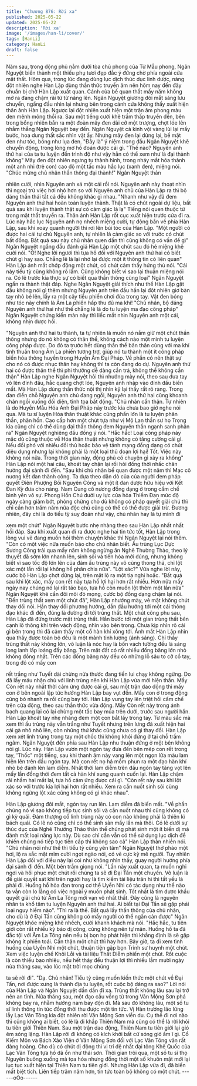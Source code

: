 ```yaml
---
title: "Chương 876: Rời xa"
published: 2025-05-22
updated: 2025-05-22
description: 'Rời xa'
image: '/images/han-li/cover/'
tags: [HanLi]
category: HanLi
draft: false
---
```


Năm sau, trong động phủ nằm dưới tòa chủ phong của Tử Mẫu
phong, Ngân Nguyệt biến thành một thiếu phụ tươi đẹp đắc ý
đứng chờ phía ngoài cửa mật thất.
Hôm qua, trong lúc đang dùng lục dịch thúc dục linh dược, nàng
đột nhiên nghe Hàn Lập dùng thần thức truyền âm nên hôm nay
đến đây chuẩn bị chờ Hàn Lập xuất quan.
Cánh cửa bế quan thất mấy năm không mở ra đang chậm rãi từ
từ nâng lên.
Ngân Nguyệt giương đôi mắt sáng lưu chuyển, ngẩng đầu nhìn lại
nhưng bên trong cánh cửa không thấy xuất hiện thân ảnh Hàn
Lập. Ngược lại đột nhiên xuất hiện một trận âm phong màu đen
mênh mông thổi ra. Sau một tiếng cười khẽ trầm thấp truyền đến,
bên trong bổng nhiên bắn ra một đoàn mây đen dài cỡ một
trượng, chợt lóe lên nhắm thẳng Ngân Nguyệt bay đến.
Ngân Nguyệt cả kinh vội vàng lùi lại mấy bước, hoa dung thất sắc
nhìn vật ấy.
Nhưng mây đen lại dừng lại, bề mặt đen như tóc, bóng như lụa
đen.
"Đây là" ý niệm trong đầu Ngân Nguyệt khẽ chuyển động, trong
lòng mơ hồ đoán được cái gì.
"Thế nào? Nguyên anh thứ hai của ta tu luyện đến trình độ như
vậy hẳn có thể xem như là đại thành không" Mây đen đột nhiên
ngưng tụ thành hình, trong nháy mắt hóa thành một anh nhi (trẻ
con) cao độ một tấc màu hắc lục (xanh đen), miệng nói.
"Chúc mừng chủ nhân thần thông đại thành!" Ngân Nguyệt thản

nhiên cười, nhìn Nguyên anh xá một cái rồi nói.
Nguyên anh này thoạt nhìn thì ngoại trừ việc hơi nhỏ hơn so với
Nguyên anh chủ của Hàn Lập ra thì bộ dáng thần thái tất cả đều
không khác gì nhau.
"Nhanh như vậy đã đem Nguyên anh thứ hai hoàn toàn luyện
thành. Thật là có chút ngoài dự liệu, bất quá sau khi luyện thành
thật sự có cảm giác là lạ" Tiếng nói quen thuộc từ trong mật thất
truyền ra. Thân ảnh Hàn Lập rốt cục xuất hiện trước cửa đi ra.
Lúc này hắc lục Nguyên anh nọ nhếch miệng cười, tự động bắn
về phía Hàn Lập, sau khi xoay quanh người thì rơi lên búi tóc của
Hàn Lập.
"Một người có được hai cái tự chủ Nguyên anh, tự nhiên là cảm
giác so với trước có chút bất đồng. Bất quá sau này chủ nhân
quen dần thì cũng không có vấn đề gì" Ngân Nguyệt ngẩng đầu
đánh giá Hàn Lập một chút sau đó hé miệng khẽ cười nói.
"Ồ! Nghe lời ngươi thì tựa hồ đối với Nguyên anh thứ hai có biết
chút gì hay sao. Chẳng lẽ là lại nhớ lại được một ít thông tin có
liên quan" Hàn Lập ánh mắt chớp động một chút, có chút cảm
thấy hứng thú nói.
"Cái này tiểu tỳ cũng không rõ lắm. Cũng không biết vì sao lại
thuận miệng nói ra. Có lẽ trước kia thực sự có biết qua thần thông
cùng loại" Ngân Nguyệt ngẩn ra thành thật đáp.
Nghe Ngân Nguyệt giải thích như thế Hàn Lập gật đầu không nói
gì thêm nhưng Nguyên anh trên đầu hắn lại đột nhiên giơ bàn tay
nhỏ bé lên, lấy ra một cây tiểu phiến chơi đùa trong tay.
Vật đen bóng như tóc này chính là Âm La phiến hấp thu đủ ma
khí!
"Chủ nhân, bộ dáng Nguyên anh thứ hai như thế chẳng lẽ là do tu
luyện ma đạo công pháp" Ngân Nguyệt chứng kiến màn này thì
liếc mắt nhìn Nguyên anh một cái, không nhịn được hỏi.

"Nguyên anh thứ hai tu thành, ta tự nhiên là muốn nó nắm giữ một
chút thần thông nhưng do nó không có thân thể, không cách nào
một mình tu luyện công pháp được. Do đó ta trước hết dùng thân
thể bản thân cùng với ma khí tinh thuần trong Âm La phiến tương
trợ, giúp nó tu thành một ít công pháp biến hóa thông huyền trong
Huyền Âm Đại Pháp. Về phần có nên thật sự cho nó có được
nhục thân hay không thì ta còn đang do dự. Nguyên anh thứ hai
có được thân thể thì phi thường dễ dàng cắn trả, không thể không
cẩn thận" Hàn Lập nghe Ngân Nguyệt hỏi thì nhướng mày nói,
theo sau đưa tay vô lên đỉnh đầu, hắc quang chợt lóe, Nguyên
anh nhập vào đỉnh đầu biến mất.
Mà Hàn Lập dùng thần thức nội thị nhìn kỹ lại thấy rất rõ ràng.
Trong đan điền chỗ Nguyên anh chủ đang ngồi, Nguyên anh thứ
hai cũng khoanh chân ngồi xuống đối diện, tĩnh tọa bất động.
"Chủ nhân cẩn thận. Tự nhiên là do Huyền Mẫu Hóa Anh Đại
Pháp này trước kia chưa bao giờ nghe nói qua. Mà tu sĩ luyện
Hóa thân thuật khác cũng phần lớn là tu luyện phân thần, phân
hồn. Cao cấp hơn một chút tựa như vị Mộ Lan thần sư họ Trọng
kia cũng chỉ có thể dùng đại thần thông đem Nguyên thần ngạnh
sanh phân ra" Ngân Nguyệt nghiêng đầu đồng ý nói.
"Hắc hắc! Loại công pháp này mặc dù cũng thuộc về Hóa thân
thuật nhưng không có tăng cường cái gì. Nếu đối phó với nhiều
đối thủ hoặc bảo vệ tánh mạng đồng dạng có chút diệu dụng
nhưng lại không phải là một loại thủ đoạn lợi hại! Tốt. Việc này
không nói nữa. Trong thời gian này, động phủ có chuyện gì xảy ra
không" Hàn Lập nói một hai câu, khoát tay chặn lại rồi hỏi đồng
thời nhấc chân hướng đại sảnh đi đến.
"Sau khi chủ nhân bế quan được một năm thì Mạc cô nương kết
đan thành công. Ta dựa theo dặn dò của của người đem pháp
quyết Điên Phượng Bồi Nguyên Công và một ít đan dược hữu
hiệu với Kết Đan Kỳ đưa cho nàng. Nam Cung cô nương đồng
dạng ở trong cấm chế bình yên vô sự. Phong Hồn Chú dưới uy
lực của hỏa Thiềm Đan mức độ ngày càng giảm bớt, phỏng
chừng cho dù không có pháp quyết giải chú thì chỉ cần hơn trăm
năm nữa độc chú cũng có thể có thể được giải trừ. Đương nhiên,
đây chỉ là do tiểu tỳ suy đoán như vậy, chủ nhân hay là tự mình đi

xem một chút" Ngân Nguyệt bước nhẹ nhàng theo sau Hàn Lập
nhất nhất hồi đáp.
Sau khi xuất quan đi ra được nghe hai tin tức tốt, Hàn Lập trong
lòng vui vẻ đang muốn hỏi thêm chuyện khác thì Ngân Nguyệt lại
nói thêm.
"Còn có một việc nữa muốn báo cho chủ nhân biết. Ấu trùng Lục
Dực Sương Công trải qua mấy năm không ngừng ăn Nghê
Thường Thảo, theo lý thuyết đã sớm lớn nhanh lên, sinh sôi và
tiến hóa mới đúng, nhưng không biết vì sao tốc độ lớn lên của
đám ấu trùng này vô cùng thong thả, chỉ lột xác một lần rồi lại
không hề phân chia nữa".
"Lột xác?" Vừa nghe lời này, cước bộ Hàn Lập chợt dừng lại, trên
mặt lộ ra một tia nghi hoặc.
"Bất quá sau khi lột xác, mấy con rết này tựa hồ lợi hại hơn rất
nhiều. Hơn nữa mấy ngày nay chúng nó lại rất táo bạo, tựa hồ
còn muốn lột thêm một lần nữa" Ngân Nguyệt khẽ cắn đôi môi đỏ
mọng, cước bộ đồng dạng chậm lại nói.
"Đến trùng thất xem một chút đã", Hàn Lập nhướng mày, vẻ mặt
không chút thay đổi nói.
Hắn thay đổi phương hướng, dẫn đầu hướng tới một cái thông
đạo khác đi đến, đúng là đường đi tới trùng thất.
Một chút công phu sau, Hàn Lập đã đứng trước mặt trùng thất.
Hắn bước tới một gian trùng thất bên cạnh lô thông khí trên vách
động, nhìn vào bên trong.
Chưa kịp nhìn rõ cái gì bên trong thì đã cảm thấy một cổ hàn khí
xông tới. Ánh mắt Hàn Lập nhìn qua thấy được toàn bộ đều là
một mảnh tinh lượng (ánh sáng).
Chỉ thấy trùng thất này không lớn, vô luận là nóc hay là bốn vách
tường đều là sáng long lanh lấp loáng đầy băng. Trên mặt đất có
rất nhiều đống băng lớn nhỏ không đồng nhất. Trên các đống
băng này đều có những lỗ sâu to cỡ cổ tay, trong đó có mấy con

rết trắng như Tuyết dài chừng nửa thước đang tiến lui chạy không
ngừng.
Do đã lấy máu nhận chủ với linh trùng nên khi Hàn Lập vừa mới
hiện thân. Mấy Còn rết này nhất thời cảm ứng được cái gì, sau
một trận dao động thì mấy con ở bên ngoài lập tức hướng Hàn
Lập bay vụt đến. Mấy con ở trong động cũng bỏ nhanh ra rồi cũng
bay tới.
Hàn Lập vung tay lên triệt hồi cấm chế trên cửa động, theo sau
thần thức vừa động. Mấy Còn rết này trong ánh bạch quang lại có
lại chừng một tấc bay múa trên dưới, trước sau người hắn.
Hàn Lập khoát tay nhẹ nhàng đem một con bắt lấy trong tay.
Từ màu sắc mà xem thì ấu trùng này vẫn trắng như Tuyết nhưng
trên lưng đã xuất hiện hai cái gà nhỏ nhô lên, còn những thứ khác
cũng chưa có gì thay đổi.
Hàn Lập xem xét linh trùng trong tay một chốc thì không khỏi
đứng ở tại chỗ trầm ngâm.
Ngân Nguyệt đến phía sau Hàn Lập nhu thuận đứng ở một bên
không nói gì.
Lúc này. Hàn Lập vươn một ngón tay đưa đến bên mép con rết
trong tay, 'Thốc" một tiếng, sau khi thanh âm này vang lên một
ngọn lửa màu lam hiện lên trên đầu ngón tay.
Mà con rết nọ há mồm phun ra một đạo hàn khí nhỏ bé đánh lên
lam diễm.
Nhất thời lam diễm trên đầu ngón tay tăng vọt lên mấy lần đồng
thời đem tất cả hàn khí xung quanh cuốn lại.
Hàn Lập chậm rãi nhắm hai mắt lại, tựa hồ cảm ứng được cái gì.
"Còn rết này sau khi lột xác so với trước kia lợi hại hơn rất nhiều.
Xem ra cắn nuốt sinh sôi cùng không ngừng lột xác cũng không
có gì khác nhau".

Hàn Lập giương đôi mắt, ngón tay run lên. Lam diễm đã biến mất.
"Về phần chúng nó vì sao không tiếp tục sinh sôi và cắn nuốt
nhau thì cũng không có gì kỳ quái. Đám thượng cổ linh trùng này
có con nào không phải là thiên kì bách quái. Có lẽ nó cũng chỉ có
thể sinh sản mấy lần mà thôi. Có lẽ dưới sự thúc dục của Nghê
Thường Thảo thân thể chúng phát sinh một ít biến dị mà đánh
mất loại năng lực này. Dù sao chỉ cần vẫn có thể sử dụng lục dịch
để khiến chúng nó tiếp tục tiến cấp thì không sao cả" Hàn Lập
thản nhiên nói.
"Chủ nhân nói như thế thì tiểu tỳ cũng yên tâm" Ngân Nguyệt thở
phào một hơi, lộ ra sắc mặt mỉm cười ngọt ngào nói, có vẻ cực kỳ
mê người.
Tuy nhiên Hàn Lập đối với điều này lại coi như không nhìn thấy,
quay người hướng phía đại sảnh đi đến. Một bên trầm giọng nói.
"Lần này xuất quan, ta muốn nghỉ ngơi và hồi phục một chút rồi
chúng ta sẽ đi Đại Tấn một chuyến. Vô luận là để giải quyết sát
khí trên người hay là tìm kiếm tài liệu trân hi thì tất yếu là phải đi.
Huống hồ hỏa đan trong cơ thể Uyển Nhi có tác dụng như thế
nào ta vẫn còn lo lắng có việc ngoài ý muốn phát sinh. Tốt nhất là
tìm được khẩu quyết giải chú từ Âm La Tông mới vạn vô nhất
thất. Đây cũng là nguyên nhân ta khổ tâm tu luyện Nguyên anh
thứ hai. Ai biết tại Đại Tấn sẽ gặp phải loại nguy hiểm nào".
"Thì ra là thế. Bất quá lấy thần thông của chủ nhân, cho dù là ở
Đại Tấn cũng không có mấy người có thể ngăn cản được" Ngân
Nguyệt khóe miệng khẽ nhếch, cười khanh khách mà nói.
"Hắc hắc, tu tiên giới còn rất nhiều kỳ bảo dị công, cũng không
nên tự mãn. Huống hồ ta đã đắc tội với Âm La Tông nên nếu bị
bọn họ phát hiện thì khẳng định là sẽ gặp không ít phiền toái. Cẩn
thận một chút thì hay hơn. Bây giờ, ta đi xem tình huống của
Uyển Nhi một chút, thuận tiện gặp bọn Trình sư huynh một chút.
Xem việc luyện chế Khôi Lỗi và tài liệu Thất Diễm phiến một chút.
Rốt cuộc là còn thiếu bao nhiêu, nếu hết thảy đều thuận lợi thì
nhiều lắm mười ngày nửa tháng sau, vào lúc mặt trời mọc chúng

ta sẽ rời đi".
"Dạ. Chủ nhân! Tiểu tỳ cũng muốn kiến thức một chút về Đại Tấn,
nơi được xưng là thánh địa tu luyện, rốt cuộc bộ dáng ra sao?"
Lời nói của Hàn Lập và Ngân Nguyệt dần dần đi xa. Trùng thất
không lâu sau lại trở nên an tĩnh.
Nửa tháng sau, một đạo cầu vồng từ trong Vân Mộng Sơn phá
không bay ra, nhằm hướng nam bay độn đi.
Mà sau đó không lâu, một số tu sĩ linh thông tin tức đồng thời thu
được một tin tức. Vị Hàn trưởng lão lừng lẫy Lạc Vân Tông kia
đột nhiên rời Vân Mộng Sơn viễn du.
Cụ thể đi nơi nào thì cũng không ai biết, có lẽ là đi khắp Thiên
Nam mà cũng có thể là rời khỏi tu tiên giới Thiên Nam.
Sau một trận dao động, Thiên Nam tu tiên giới lại gió êm sóng
lặng. Hàn Lập rời đi không có kích khởi bất cứ sóng gió ầm ĩ gì.
Cổ Kiếm Môn và Bách Xảo Viện ở Vân Mộng Sơn đối với Lạc
Vân Tông vân rất đàng hoàng. Cho dù có chút dị động thì vị trí đệ
nhất đại tông Khê Quốc của Lạc Vân Tông tựa hồ đã ổn như thái
sơn.
Thời gian trôi qua, một số tu sĩ thọ Nguyên buông xuống mà tọa
hóa nhưng đồng thời một số khuôn mặt mới lại lục tục xuất hiện
tại Thiên Nam tu tiên giới.
Nhưng Hàn Lập vừa đi, đã biến mất biệt tích. Liên tiếp trăm năm
hơn, tin tức toàn bộ không có một chút.
------oOo------
